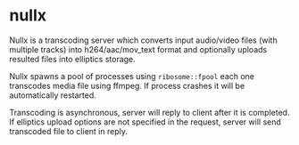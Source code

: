 # nullx
Nullx is a transcoding server which converts input audio/video files (with multiple tracks) into h264/aac/mov_text format
and optionally uploads resulted files into elliptics storage.

Nullx spawns a pool of processes using `ribosome::fpool` each one transcodes media file using ffmpeg.
If process crashes it will be automatically restarted.

Transcoding is asynchronous, server will reply to client after it is completed.
If elliptics upload options are not specified in the request, server will send transcoded file to client in reply.
